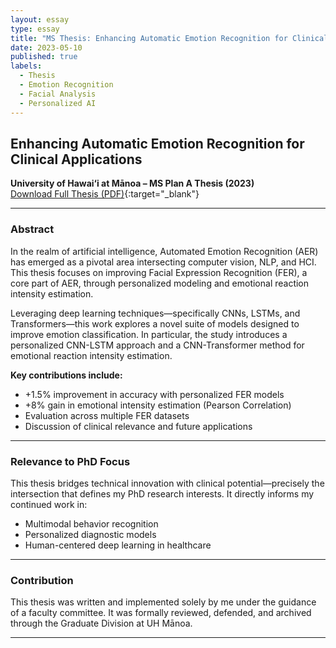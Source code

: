 ```yaml
---
layout: essay
type: essay
title: "MS Thesis: Enhancing Automatic Emotion Recognition for Clinical Applications"
date: 2023-05-10
published: true
labels:
  - Thesis
  - Emotion Recognition
  - Facial Analysis
  - Personalized AI
---
```


## Enhancing Automatic Emotion Recognition for Clinical Applications  
**University of Hawai‘i at Mānoa – MS Plan A Thesis (2023)**  
[Download Full Thesis (PDF)](https://scholarspace.manoa.hawaii.edu/bitstreams/a69543c6-203a-4cbe-9fbd-84fdbd014501/download){:target="_blank"}

---

### Abstract

In the realm of artificial intelligence, Automated Emotion Recognition (AER) has emerged as a pivotal area intersecting computer vision, NLP, and HCI. This thesis focuses on improving Facial Expression Recognition (FER), a core part of AER, through personalized modeling and emotional reaction intensity estimation.

Leveraging deep learning techniques—specifically CNNs, LSTMs, and Transformers—this work explores a novel suite of models designed to improve emotion classification. In particular, the study introduces a personalized CNN-LSTM approach and a CNN-Transformer method for emotional reaction intensity estimation.

**Key contributions include:**
- +1.5% improvement in accuracy with personalized FER models
- +8% gain in emotional intensity estimation (Pearson Correlation)
- Evaluation across multiple FER datasets
- Discussion of clinical relevance and future applications

---

### Relevance to PhD Focus

This thesis bridges technical innovation with clinical potential—precisely the intersection that defines my PhD research interests. It directly informs my continued work in:
- Multimodal behavior recognition
- Personalized diagnostic models
- Human-centered deep learning in healthcare

---

### Contribution

This thesis was written and implemented solely by me under the guidance of a faculty committee. It was formally reviewed, defended, and archived through the Graduate Division at UH Mānoa.

---
